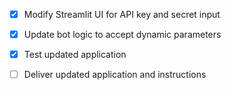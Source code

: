 - [x] Modify Streamlit UI for API key and secret input
- [x] Update bot logic to accept dynamic parameters
- [x] Test updated application
- [ ] Deliver updated application and instructions

